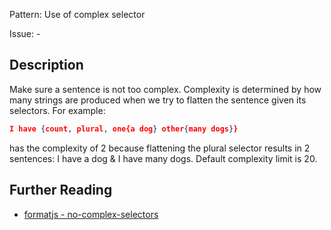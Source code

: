 Pattern: Use of complex selector

Issue: -

## Description

Make sure a sentence is not too complex. Complexity is determined by how many strings are produced when we try to flatten the sentence given its selectors. For example:

```json
I have {count, plural, one{a dog} other{many dogs}}
```

has the complexity of 2 because flattening the plural selector results in 2 sentences: I have a dog & I have many dogs. Default complexity limit is 20.

## Further Reading

* [formatjs - no-complex-selectors](https://formatjs.io/docs/tooling/linter/#no-complex-selectors)